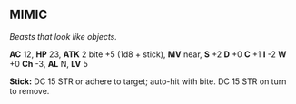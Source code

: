 ## MIMIC

_Beasts that look like objects._

**AC** 12, **HP** 23, **ATK** 2 bite +5 (1d8 + stick), **MV** near, **S** +2 **D** +0 **C** +1 **I** -2 **W** +0 **Ch** -3, **AL** N, **LV** 5

**Stick:** DC 15 STR or adhere to target; auto-hit with bite. DC 15 STR on turn to remove.


